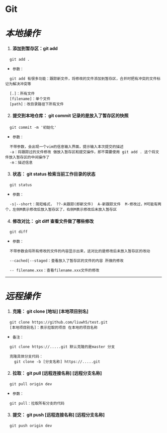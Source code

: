 # Git

# ***本地操作***

1. #### 添加到暂存区：git add
```
  git add .
```
- `参数：`
```
  git add 有很多功能：跟踪新文件，将修改的文件添加到暂存区，合并时把有冲突的文件标记为解决冲突等

  [.]：所有文件
  [filename]：单个文件
  [path]：改目录路径下所有文件
```

2. #### 提交到本地仓库： git commit 记录的是放入了暂存区的快照
```
  git commit -m '初始化'
```
* `参数：`
```
  不带参数，会出现一个vim的信息输入界面，提示输入本次提交的描述
  -a：将跟踪过的文件修改 做放入暂存区和提交操作，即不需要使用 git add . 这个将文件放入暂存区的中间操作了
  -m：描述信息
```

3. #### **状态：** git status  检索当前工作目录的状态
```
  git status
```
* `参数：`
```
  -s|--short：简短格式， ??-未跟踪(即新文件)  A-新跟踪文件  M-修改过，M可能有两个，左侧M表示修改后放入暂存区了，右侧M表示修改后未放入暂存区
```

4. #### **修改对比：** git diff 查看文件做了哪些修改
```
  git diff
```
* `参数：`
```
  不带参数会将所有修改的文件的内容显示出来，这对比的是修改后未放入暂存区的改动

  --cached|--staged：查看放入了暂存区的文件的内容 所做的修改

  -- filename.xxx：查看filename.xxx文件的修改
```

---



# ***远程操作***

1. #### **克隆：** git clone [地址] [本地项目别名]
```
  git clone https://github.com/liuwh5/test.git
  [本地项目别名]：表示拉取的项目 在本地的项目名称
```
* `备注：`
```
  git clone https://.....git 默认克隆的是master 分支

  克隆具体分支代码：
    git clone -b [分支名称] https://.....git
```

2. #### **拉取：** git pull [远程连接名称] [远程分支名称]
```
  git pull origin dev
```
* `参数：`
```
  git pull：拉取所有分支的代码
```

3. #### **提交：** git push [远程连接名称] [远程分支名称]
```
  git push origin dev
```




